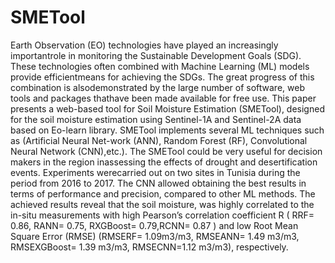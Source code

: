 # SMETool
Earth Observation (EO) technologies have played an increasingly importantrole in monitoring the Sustainable Development Goals (SDG). 
These technologies often combined with Machine Learning (ML) models provide efficientmeans for achieving the SDGs. 
The great progress of this combination is alsodemonstrated by the large number of software, web tools and packages thathave been made available for free use. 
This paper presents a web-based tool for Soil Moisture Estimation (SMETool), designed for the soil moisture estimation using Sentinel-1A and Sentinel-2A data based on Eo-learn library. SMETool implements several ML techniques such as (Artificial Neural Net-work (ANN), Random Forest (RF), Convolutional Neural Network (CNN),etc.). 
The SMETool could be very useful for decision makers in the region inassessing the effects of drought and desertification events.
Experiments werecarried out on two sites in Tunisia during the period from 2016 to 2017. 
The CNN allowed obtaining the best results in terms of performance and precision, compared to other ML methods. 
The achieved results reveal that the soil moisture,  was highly correlated to the in-situ measurements with high Pearson’s correlation coefficient R ( RRF= 0.86, RANN= 0.75, RXGBoost= 0.79,RCNN= 0.87 ) and low Root Mean Square Error (RMSE) (RMSERF= 1.09m3/m3, RMSEANN= 1.49 m3/m3, RMSEXGBoost= 1.39 m3/m3, RMSECNN=1.12 m3/m3), respectively.

